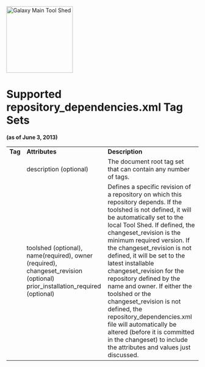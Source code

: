 <div class='center'> <a href='http://toolshed.g2.bx.psu.edu'><img src="/src/Images/Logos/ToolShed.jpg" alt="Galaxy Main Tool Shed" height="174" /></a> </div>

# Supported repository_dependencies.xml Tag Sets

**(as of June 3, 2013)**

<table>
  <tr>
    <td> <strong>Tag</strong></td>
    <td> <strong>Attributes</strong></td>
    <td> <strong>Description</strong></td>
  </tr>
  <tr>
    <td> <code><repositories></code></td>
    <td> description (optional)</td>
    <td> The document root tag set that can contain any number of <code><repository></code> tags.</td>
  </tr>
  <tr>
    <td> <code><repository></code></td>
    <td> toolshed (optional), name(required), owner (required), changeset_revision (optional) prior_installation_required (optional)</td>
    <td> Defines a specific revision of a repository on which this repository depends.  If the toolshed is not defined, it will be automatically set to the local Tool Shed.  If defined, the changeset_revision is the minimum required version.  If the changeset_revision is not defined, it will be set to the latest installable changeset_revision for the repository defined by the name and owner.  If either the toolshed or the changeset_revision is not defined, the repository_dependencies.xml file will automatically be altered (before it is committed in the changeset) to include the attributes and values just discussed.</td>
  </tr>
</table>

